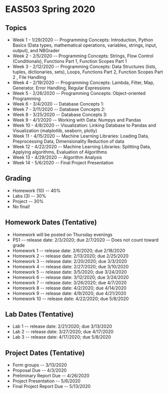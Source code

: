 # EAS503 Spring 2020

## Topics
- Week 1 - 1/29/2020 -- Programming Concepts: Introduction, Python Basics (Data types, mathematical operations, variables, strings, input, output), and NBGrader 
- Week 2 - 2/5/2020 -- Programming Concepts: Strings, Flow Control (Conditionals), Functions Part 1, Function Scopes Part 1 
- Week 3 - 2/12/2020 -- Programming Concepts: Data Structures (lists, tuples, dictionaries, sets), Loops, Functions Part 2, Function Scopes Part 2 , File Handling
- Week 4 - 2/19/2020 -- Programming Concepts: Lambda, Filter, Map, Generator, Error Handling, Regular Expressions
- Week 5 - 2/26/2020 -- Programming Concepts: Object-oriented Programming
- Week 6 - 3/4/2020 -- Database Concepts 1:
- Week 7 - 3/11/2020 -- Database Concepts 2:
- Week 8 - 3/25/2020 -- Database Concepts 3:
- Week 9 - 4/1/2020 -- Working with Data: Numpys and Pandas
- Week 10 - 4/8/2020 -- Visualization: Linking Database to Pandas and Visualization (matplotlib, seaborn, plotly)
- Week 11 - 4/15/2020 -- Machine Learning Libraries: Loading Data, Preprocessing Data, Dimensionality Reduction of data
- Week 12 - 4/22/2020 -- Machine Learning Libraries: Splitting Data, Applying algorithms, Evaluation of Algorithms
- Week 13 - 4/29/2020 -- Algorithm Analysis
- Week 14 - 5/6/2020 -- Final Project Presentation


## Grading
- Homework (10) -- 40%
- Labs (3) -- 30%
- Project -- 30%
- No final!

## Homework Dates (Tentative)
- Homework will be posted on Thursday evenings 
- PS1 -- release date: 2/3/2020; due 2/7/2020 -- Does not count toward grade
- Homework 1 -- release date: 2/6/2020; due 2/18/2020
- Homework 2 -- release date: 2/13/2020; due 2/25/2020
- Homework 3 -- release date: 2/20/2020; due 3/3/2020
- Homework 4 -- release date: 2/27/2020; due 3/10/2020
- Homework 5 -- release date: 3/5/2020; due 3/24/2020
- Homework 6 -- release date: 3/12/2020; due 3/24/2020
- Homework 7 -- release date: 3/26/2020; due 4/7/2020
- Homework 8 -- release date: 4/2/2020; due 4/14/2020
- Homework 9 -- release date: 4/9/2020; due 4/21/2020
- Homework 10 -- release date: 4/22/2020; due 5/8/2020

## Lab Dates (Tentative)
- Lab 1 -- release date: 2/21/2020; due 3/13/2020
- Lab 2 -- release date: 3/27/2020; due 4/17/2020
- Lab 3 -- release date: 4/17/2020; due 5/8/2020

## Project Dates (Tentative)
- Form groups -- 3/13/2020
- Proposal Due -- 4/3/2020
- Preliminary Report Due -- 4/26/2020
- Project Presentation -- 5/6/2020
- Final Project Report Due -- 5/13/2020